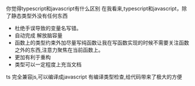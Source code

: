 你觉得typescript和javascript有什么区别
在我看来,typescript和javascript，除了静态类型外没有任何东西

- 杜绝手误导致的变量名写错。
- 自动完成 解放脑容量
- 函数上的类型约束外加尽量写纯函数让我在写函数实现的时候不需要关注函数
之外的东西,注意力聚焦在当前函数上。
- 更加有利于重构
- 类型可以一定程度上充当文档

ts 完全兼容js,可以编译成javascript
有编译类型检查,给代码带来了极大的方便

